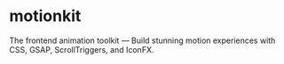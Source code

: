 # motionkit
The frontend animation toolkit — Build stunning motion experiences with CSS, GSAP, ScrollTriggers, and IconFX.
